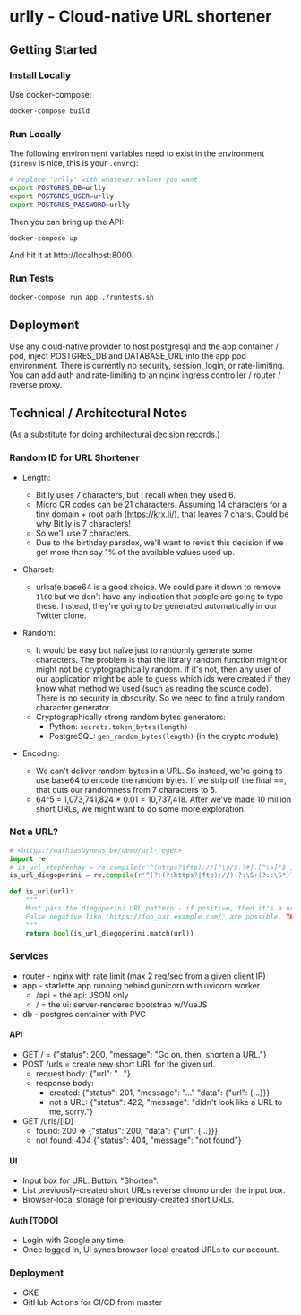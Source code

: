 # urlly - Cloud-native URL shortener

## Getting Started 

### Install Locally
Use docker-compose:
```bash
docker-compose build
```

### Run Locally
The following environment variables need to exist in the environment (`direnv` is nice,
this is your `.envrc`):
```bash
# replace 'urlly' with whatever values you want
export POSTGRES_DB=urlly
export POSTGRES_USER=urlly
export POSTGRES_PASSWORD=urlly
```
Then you can bring up the API:
```bash
docker-compose up
```
And hit it at http://localhost:8000.

### Run Tests
```bash
docker-compose run app ./runtests.sh
```

## Deployment
Use any cloud-native provider to host postgresql and the app container / pod, inject POSTGRES_DB and DATABASE_URL into the app pod environment. There is currently no security, session, login, or rate-limiting. You can add auth and rate-limiting to an nginx ingress controller / router / reverse proxy.

## Technical / Architectural Notes
(As a substitute for doing architectural decision records.)

### Random ID for URL Shortener

* Length: 
    * Bit.ly uses 7 characters, but I recall when they used 6. 
    * Micro QR codes can be 21 characters. Assuming 14 characters for a tiny domain + root path (https://krx.li/), that leaves 7 chars. Could be why Bit.ly is 7 characters!
    * So we'll use 7 characters.
    * Due to the birthday paradox, we'll want to revisit this decision if we get more than say 1% of the available values used up. 

* Charset:
    * urlsafe base64 is a good choice. We could pare it down to remove `1l0O` but we don't have any indication that people are going to type these. Instead, they're going to be generated automatically in our Twitter clone.

* Random:
    * It would be easy but naïve just to randomly generate some characters. The problem is that the library random function might or might not be cryptographically random. If it's not, then any user of our application might be able to guess which ids were created if they know what method we used (such as reading the source code). There is no security in obscurity. So we need to find a truly random character generator.
    * Cryptographically strong random bytes generators: 
        * Python: `secrets.token_bytes(length)`
        * PostgreSQL: `gen_random_bytes(length)` (in the crypto module)

* Encoding:
    * We can't deliver random bytes in a URL. So instead, we're going to use base64 to encode the random bytes. If we strip off the final ==, that cuts our randomness from 7 characters to 5.
    * 64^5 = 1,073,741,824 * 0.01 = 10,737,418. After we've made 10 million short URLs, we might want to do some more exploration.

### Not a URL?
```python
# <https://mathiasbynens.be/demo/url-regex>
import re
# is_url_stephenhay = re.compile(r'^(https?|ftp)://[^\s/$.?#].[^\s]*$', re.I)
is_url_diegoperini = re.compile(r'^(?:(?:https?|ftp)://)(?:\S+(?::\S*)?@)?(?:(?!10(?:\.\d{1,3}){3})(?!127(?:\.\d{1,3}){3})(?!169\.254(?:\.\d{1,3}){2})(?!192\.168(?:\.\d{1,3}){2})(?!172\.(?:1[6-9]|2\d|3[0-1])(?:\.\d{1,3}){2})(?:[1-9]\d?|1\d\d|2[01]\d|22[0-3])(?:\.(?:1?\d{1,2}|2[0-4]\d|25[0-5])){2}(?:\.(?:[1-9]\d?|1\d\d|2[0-4]\d|25[0-4]))|(?:(?:[a-z\u00a1-\uffff0-9]+-?)*[a-z\u00a1-\uffff0-9]+)(?:\.(?:[a-z\u00a1-\uffff0-9]+-?)*[a-z\u00a1-\uffff0-9]+)*(?:\.(?:[a-z\u00a1-\uffff]{2,})))(?::\d{2,5})?(?:/[^\s]*)?$', re.I)

def is_url(url):
    """
    Must pass the diegoperini URL pattern - if positive, then it's a url.
    False negative like 'https://foo_bar.example.com/' are possible. TODO: fix that.
    """
    return bool(is_url_diegoperini.match(url))
```

### Services

* router - nginx with rate limit (max 2 req/sec from a given client IP)
* app - starlette app running behind gunicorn with uvicorn worker
    * /api = the api: JSON only
    * / = the ui: server-rendered bootstrap w/VueJS
* db - postgres container with PVC

#### API

* GET / = {"status": 200, "message": "Go on, then, shorten a URL."}
* POST /urls = create new short URL for the given url.
    * request body: {"url": "..."}
    * response body: 
        * created: {"status": 201, "message": "..." "data": {"url": {...}}}
        * not a URL: {"status": 422, "message": "didn't look like a URL to me, sorry."}
* GET /urls/[ID]
    * found: 200 => {"status": 200, "data": {"url": {...}}}
    * not found: 404 {"status": 404, "message": "not found"}

#### UI

* Input box for URL. Button: "Shorten".
* List previously-created short URLs reverse chrono under the input box.
* Browser-local storage for previously-created short URLs.

#### Auth [TODO]

* Login with Google any time.
* Once logged in, UI syncs browser-local created URLs to our account.

### Deployment

* GKE
* GitHub Actions for CI/CD from master
